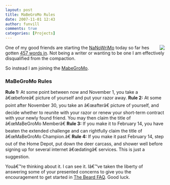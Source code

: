 ```yaml
---
layout: post
title: MaBeGroMo Rules
date: 2007-11-01 12:43
author: funvill
comments: true
categories: [Projects]
---
```

<a href="http://www.abluestar.com/blog/wp-content/uploads/2007/11/beard.jpg"><img src="http://www.abluestar.com/blog/wp-content/uploads/2007/11/beard.thumbnail.jpg" align="right" /></a>One of my good friends are starting the <a href="http://www.nanowrimo.org/">NaNoWriMo</a> today so far hes gotten <a href="http://www.criticaloddness.com/blog/smooth/">457 words in</a>.  Not being a writer or wanting to be one I am effectively disqualified from the compaction.

So instead I am joining the <a href="http://www.dyers.org/blog/archives/2005/11/16/mabegromo/">MabeGroMo</a>.<a href="http://www.dyers.org/blog/archives/2005/11/16/mabegromo/">
</a>
<h3>MaBeGroMo Rules</h3>
<strong>Rule 1:</strong> At some point between now and November 1, you take a â€œbeforeâ€ picture of yourself and put your razor away.
<strong>Rule 2:</strong> At some point after November 30, you take an â€œafterâ€ picture of yourself, and decide whether to reunite with your razor or renew your short-term contract with your newly found friend. You may then claim the title of â€œMaBeGroMo Memberâ€
<strong>Rule 3:</strong> If you make it to February 14, you have beaten the extended challenge and can rightfully claim the title of â€œMaBeGroMo Champion.â€
<strong>Rule 4:</strong> If you make it past February 14, step out of the Home Depot, put down the deer carcass, and shower well before signing up for several internet â€œdatingâ€ services. This is just a suggestion.

Youâ€™re thinking about it. I can see it. Iâ€™ve taken the liberty of answering some of your presented concerns to give you the encouragement to get started in <a href="http://www.dyers.org/blog/beards/the-beard-faq/">The Beard FAQ</a>.  Good luck.
